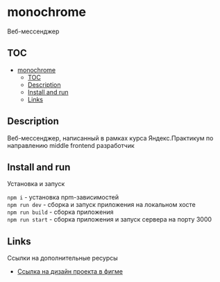 # monochrome
Веб-мессенджер

## TOC
- [monochrome](#monochrome)
    - [TOC](#toc)
    - [Description](#description)
    - [Install and run](#install-and-run)
    - [Links](#links)

## Description

Веб-мессенджер, написанный в рамках курса Яндекс.Практикум по направлению middle frontend разработчик

## Install and run

Установка и запуск

`npm i` - установка npm-зависимостей  
`npm run dev` - сборка и запуск приложения на локальном хосте  
`npm run build` - сборка приложения  
`npm run start` - сборка приложения и запуск сервера на порту 3000  

## Links

Ссылки на дополнительные ресурсы

- [Ссылка на дизайн проекта в фигме](https://www.figma.com/file/vXRdFEvf3bDFvLply2dop5/Monochrome?node-id=0%3A1&t=8bpdRNhPdNMlWkmA-1)
